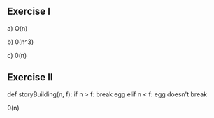 ## Exercise I
a) O(n)

b) 0(n^3)

c) 0(n)

## Exercise II

def storyBuilding(n, f):
  if n > f:
    break egg
  elif n < f:
    egg doesn't break

0(n)